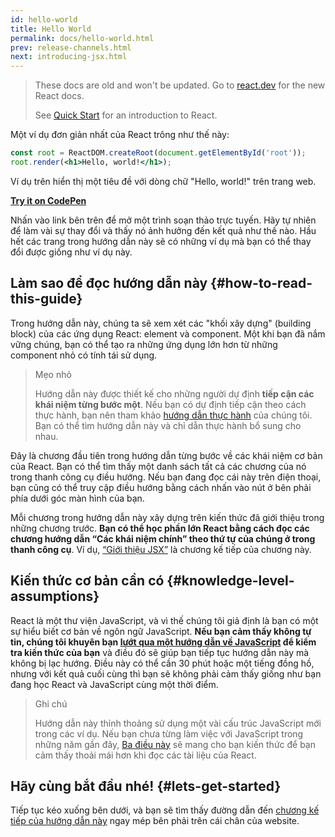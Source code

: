 ```yaml
---
id: hello-world
title: Hello World
permalink: docs/hello-world.html
prev: release-channels.html
next: introducing-jsx.html
---
```


<div class="scary">

>
> These docs are old and won't be updated. Go to [react.dev](https://react.dev/) for the new React docs.
> 
> See [Quick Start](https://react.dev/learn) for an introduction to React.

</div>

Một ví dụ đơn giản nhất của React trông như thế này:

```jsx
const root = ReactDOM.createRoot(document.getElementById('root'));
root.render(<h1>Hello, world!</h1>);
```

Ví dụ trên hiển thị một tiêu đề với dòng chữ "Hello, world!" trên trang web.

**[Try it on CodePen](https://codepen.io/gaearon/pen/rrpgNB?editors=1010)**

Nhấn vào link bên trên để mở một trình soạn thảo trực tuyến. Hãy tự nhiên để làm vài sự thay đổi và thấy nó ảnh hưởng đến kết quả như thế nào. Hầu hết các trang trong hướng dẫn này sẽ có những ví dụ mà bạn có thể thay đổi được giống như ví dụ này.


## Làm sao để đọc hướng dẫn này {#how-to-read-this-guide}

Trong hướng dẫn này, chúng ta sẽ xem xét các "khối xây dựng" (building block) của các ứng dụng React: element và component. Một khi bạn đã nắm vững chúng, bạn có thể tạo ra những ứng dụng lớn hơn từ những component nhỏ có tính tái sử dụng.

>Mẹo nhỏ
>
>Hướng dẫn này được thiết kế cho những người dự định **tiếp cận các khái niệm từng bước một**. Nếu bạn có dự định tiếp cận theo cách thực hành, bạn nên tham khảo [hướng dẫn thực hành](/tutorial/tutorial.html) của chúng tôi. Bạn có thể tìm hướng dẫn này và chỉ dẫn thực hành bổ sung cho nhau.

Đây là chương đầu tiên trong hướng dẫn từng bước về các khái niệm cơ bản của React. Bạn có thể tìm thấy một danh sách tất cả các chương của nó trong thanh công cụ điều hướng. Nếu bạn đang đọc cái này trên điện thoại, bạn cũng có thể truy cập điều hướng bằng cách nhấn vào nút ở bên phải phía dưới góc màn hình của bạn.

Mỗi chương trong hướng dẫn này xây dựng trên kiến thức đã giới thiệu trong những chương trước. **Bạn có thể học phần lớn React bằng cách đọc các chương hướng dẫn “Các khái niệm chính” theo thứ tự của chúng ở trong thanh công cụ**. Ví dụ, [“Giới thiệu JSX”](/docs/introducing-jsx.html) là chương kế tiếp của chương này.

## Kiến thức cơ bản cần có {#knowledge-level-assumptions}

React là một thư viện JavaScript, và vì thế chúng tôi giả định là bạn có một sự hiểu biết cơ bản về ngôn ngữ JavaScript. **Nếu bạn cảm thấy không tự tin, chúng tôi khuyên bạn [lướt qua một hướng dẫn về JavaScript](https://developer.mozilla.org/en-US/docs/Web/JavaScript/A_re-introduction_to_JavaScript) để kiểm tra kiến thức của bạn** và điều đó sẽ giúp bạn tiếp tục hướng dẫn này mà không bị lạc hướng. Điều này có thể cần 30 phút hoặc một tiếng đồng hồ, nhưng với kết quả cuối cùng thì bạn sẽ không phải cảm thấy giống như bạn đang học React và JavaScript cùng một thời điểm.

>Ghi chú
>
>Hướng dẫn này thỉnh thoảng sử dụng một vài cấu trúc JavaScript mới trong các ví dụ. Nếu bạn chưa từng làm việc với JavaScript trong những năm gần đây, [Ba điều này](https://gist.github.com/gaearon/683e676101005de0add59e8bb345340c) sẽ mang cho bạn kiến thức để bạn cảm thấy thoải mái hơn khi đọc các tài liệu của React.


## Hãy cùng bắt đầu nhé! {#lets-get-started}

Tiếp tục kéo xuống bên dưới, và bạn sẽ tìm thấy đường dẫn đến [chương kế tiếp của hướng dẫn này](/docs/introducing-jsx.html) ngay mép bên phải trên cái chân của website.


